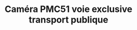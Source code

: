 ---
title: "Caméra PMC51 voie exclusive transport publique"
url: /vitacura/camera-pmc51-voie-exclusive-transport-publique/
shop: cámara
---